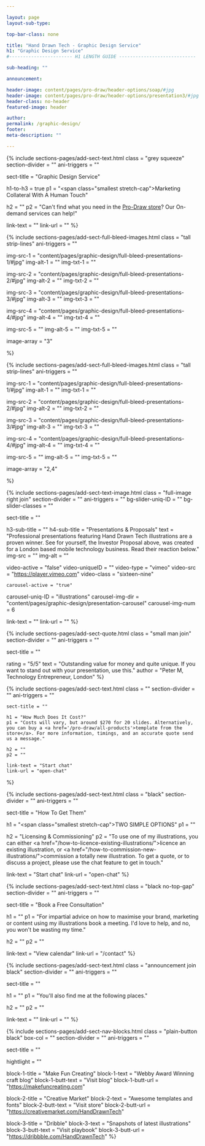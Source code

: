 ```yaml
---

layout: page
layout-sub-type:

top-bar-class: none

title: "Hand Drawn Tech - Graphic Design Service"
h1: "Graphic Design Service"
#----------------------- H1 LENGTH GUIDE ----------------------------

sub-heading: ""

announcement:

header-image: content/pages/pro-draw/header-options/soap/#jpg
header-image: content/pages/pro-draw/header-options/presentation3/#jpg
header-class: no-header
featured-image: header

author:
permalink: /graphic-design/
footer:
meta-description: ""

---
```




<!-- SECTION TEXT -->
{% include sections-pages/add-sect-text.html
  class = "grey squeeze"
  section-divider = ""
  ani-triggers = ""

  sect-title = "Graphic Design Service"
  
  h1-to-h3 = true
  p1 = "<span class=\"smallest stretch-cap\">Marketing Collateral With A Human Touch</span>"
  
  h2 = ""
  p2 = "Can't find what you need in the <a href='/pro-draw/store'>Pro-Draw store</a>? Our On-demand services can help!"

  link-text = ""
  link-url = ""
%}





<!-- SECTION FULL BLEED IMAGES -->
{% include sections-pages/add-sect-full-bleed-images.html
  class = "tall strip-lines"
  ani-triggers = ""

  img-src-1 = "content/pages/graphic-design/full-bleed-presentations-1/#jpg"
  img-alt-1 = ""
  img-txt-1 = ""

  img-src-2 = "content/pages/graphic-design/full-bleed-presentations-2/#jpg"
  img-alt-2 = ""
  img-txt-2 = ""

  img-src-3 = "content/pages/graphic-design/full-bleed-presentations-3/#jpg"
  img-alt-3 = ""
  img-txt-3 = ""

  img-src-4 = "content/pages/graphic-design/full-bleed-presentations-4/#jpg"
  img-alt-4 = ""
  img-txt-4 = ""

  img-src-5 = ""
  img-alt-5 = ""
  img-txt-5 = ""

  image-array = "3"

%}


<!-- SECTION FULL BLEED IMAGES -->
{% include sections-pages/add-sect-full-bleed-images.html
  class = "tall strip-lines"
  ani-triggers = ""

  img-src-1 = "content/pages/graphic-design/full-bleed-presentations-1/#jpg"
  img-alt-1 = ""
  img-txt-1 = ""

  img-src-2 = "content/pages/graphic-design/full-bleed-presentations-2/#jpg"
  img-alt-2 = ""
  img-txt-2 = ""

  img-src-3 = "content/pages/graphic-design/full-bleed-presentations-3/#jpg"
  img-alt-3 = ""
  img-txt-3 = ""

  img-src-4 = "content/pages/graphic-design/full-bleed-presentations-4/#jpg"
  img-alt-4 = ""
  img-txt-4 = ""

  img-src-5 = ""
  img-alt-5 = ""
  img-txt-5 = ""

  image-array = "2,4"

%}





<!-- SECTION TEXT & IMAGE -->
{% include sections-pages/add-sect-text-image.html
 	class = "full-image right join"
 	section-divider = ""
 	ani-triggers = ""
 	bg-slider-uniq-ID = ""
 	bg-slider-classes = ""

  sect-title = ""

  h3-sub-title = ""
  h4-sub-title = "Presentations & Proposals"
  text = "Professional presentations featuring Hand Drawn Tech illustrations are a proven winner. See for yourself, the Investor Proposal above, was created for a London based mobile technology business. Read their reaction below."
  img-src = ""
  img-alt = ""

  video-active = "false"
	video-uniqueID = ""
  video-type = "vimeo"
  video-src = "https://player.vimeo.com"
  video-class = "sixteen-nine"

	carousel-active = "true"
  carousel-uniq-ID = "illustrations"
  carousel-img-dir = "content/pages/graphic-design/presentation-carousel"
  carousel-img-num = 6

  link-text = ""
  link-url = ""
%}




<!-- SECTION QUOTE -->
{% include sections-pages/add-sect-quote.html
  class = "small man join"
  section-divider = ""
  ani-triggers = ""

  sect-title = ""

  rating = "5/5"
  text = "Outstanding value for money and quite unique. If you want to stand out with your presentation, use this."
  author = "Peter M, Technology Entrepreneur, London"
%}


<!-- SECTION TEXT -->
{% include sections-pages/add-sect-text.html
	class = ""
	section-divider = ""
	ani-triggers = ""

	sect-title = ""
	
	h1 = "How Much Does It Cost?"
	p1 = "Costs will vary, but around $270 for 20 slides. Alternatively, you can buy a <a href='/pro-draw/all-products'>template from the store</a>. For more information, timings, and an accurate quote send us a message."
	
	h2 = ""
	p2 = ""
	
	link-text = "Start chat"
	link-url = "open-chat"
%}



<!-- SECTION TEXT -->
{% include sections-pages/add-sect-text.html
  class = "black"
  section-divider = ""
  ani-triggers = ""

  sect-title = "How To Get Them"
  
  h1 = "<span class=\"smallest stretch-cap\">TWO SIMPLE OPTIONS</span>"
  p1 = ""

  h2 = "Licensing & Commissioning"
  p2 = "To use one of my illustrations, you can either <a href=\"/how-to-licence-existing-illustrations/\">licence</a> an existing illustration, or <a href=\"/how-to-commission-new-illustrations/\">commission</a> a totally new illustration. To get a quote, or to discuss a project, please use the chat feature to get in touch."
  
  link-text = "Start chat"
  link-url = "open-chat"
%}



<!-- SECTION TEXT -->
{% include sections-pages/add-sect-text.html
  class = "black no-top-gap"
  section-divider = ""
  ani-triggers = ""

  sect-title = "Book a Free Consultation"
  
  h1 = ""
  p1 = "For impartial advice on how to maximise your brand, marketing or content using my illustrations book a meeting. I'd love to help, and no, you won't be wasting my time."

  h2 = ""
  p2 = ""
  
  link-text = "View calendar"
  link-url = "/contact"
%}



<!-- SECTION TEXT -->
{% include sections-pages/add-sect-text.html
  class = "announcement join black"
  section-divider = ""
  ani-triggers = ""

  sect-title = ""
  
  h1 = ""
  p1 = "You'll also find me at the following places."
  
  h2 = ""
  p2 = ""
  
  link-text = ""
  link-url = ""
%}


<!-- SECTION NAV BLOCKS -->
{% include sections-pages/add-sect-nav-blocks.html
  class = "plain-button black"
  box-col = ""
  section-divider = ""
  ani-triggers = ""

  sect-title = ""

  hightlight = ""
  
  block-1-title = "Make Fun Creating"
  block-1-text = "Webby Award Winning craft blog"
  block-1-butt-text = "Visit blog"
  block-1-butt-url = "https://makefuncreating.com"

  block-2-title = "Creative Market"
  block-2-text = "Awesome templates and fonts"
  block-2-butt-text = "Visit store"
  block-2-butt-url = "https://creativemarket.com/HandDrawnTech"

  block-3-title = "Dribble"
  block-3-text = "Snapshots of latest illustrations"
  block-3-butt-text = "Visit playbook"
  block-3-butt-url = "https://dribbble.com/HandDrawnTech"
%} 



